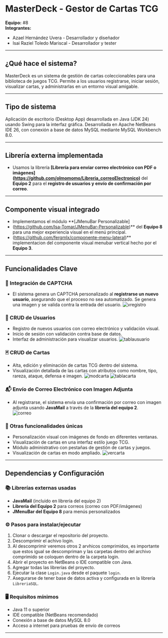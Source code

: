 
# MasterDeck - Gestor de Cartas TCG

**Equipo:** #8  
**Integrantes:**  
- Azael Hernández Uvera - Desarrollador y diseñador  
- Isai Raziel Toledo Mariscal - Desarrollador y tester

---

## ¿Qué hace el sistema?

MasterDeck es un sistema de gestión de cartas coleccionables para una biblioteca de juegos TCG.
Permite a los usuarios registrarse, iniciar sesión, visualizar cartas, y administrarlas en un entorno visual amigable.

---

## Tipo de sistema

Aplicación de escritorio (Desktop App) desarrollada en Java (JDK 24) usando Swing para la interfaz gráfica.
Desarrollada en Apache NetBeans IDE 26, con conexión a base de datos MySQL mediante MySQL Workbench 8.0.

---

## Librería externa implementada

- Usamos la librería **[Librería para enviar correo electrónico con PDF o imágenes]
(https://github.com/olmomomo/Libreria_correoElectronico)** del **Equipo 2** para el **registro de usuarios y envío de confirmación por correo**.

---

## Componente visual integrado

- Implementamos el módulo **[JMenuBar Personalizable]
- (https://github.com/Isa-Tomar/JMenuBar-Personalizable)** del **Equipo 8** para una mejor experiencia visual en el menú principal.
- (https://github.com/fergmlx/componente-menu-lateral)** implementacion del componente visual menubar vertical hecho por el **Equipo 3**.
  
---

## Funcionalidades Clave

### 🔐 Integración de CAPTCHA
- El sistema genera un CAPTCHA personalizado al **registrarse un nuevo usuario**, asegurando que el proceso no sea automatizado. 
Se genera una imagen y se valida contra la entrada del usuario.
![vregistro](/Capturas/vregistro.jpg)


### 👥 CRUD de Usuarios
- Registro de nuevos usuarios con correo electrónico y validación visual.
- Inicio de sesión con validación contra base de datos.
- Interfaz de administración para visualizar usuarios.
![tablausuario](/Capturas/tablausuario.jpeg)


### 🃏 CRUD de Cartas
- Alta, edición y eliminación de cartas TCG dentro del sistema.
- Visualización detallada de las cartas con atributos como nombre, tipo, rareza, ataque, defensa e imagen.
![modcarta](/Capturas/modcarta.jpeg)
![tablacarta](/Capturas/tablacarta.jpeg)

### 📬 Envío de Correo Electrónico con Imagen Adjunta
- Al registrarse, el sistema envía una confirmación por correo con imagen adjunta usando **JavaMail** a través de la **librería del equipo 2**.  
![correo](/Capturas/correo.jpeg)

### 🌟 Otras funcionalidades únicas
- Personalización visual con imágenes de fondo en diferentes ventanas.
- Visualización de cartas en una interfaz estilo juego TCG.
- Módulo administrativo con pestañas de gestión de cartas y juegos.
- Visualización de cartas en modo ampliado.
![vercarta](/Capturas/vercarta.jpg)


---

## Dependencias y Configuración

### 📚 Librerías externas usadas
- **JavaMail** (incluido en librería del equipo 2)
- **Librería del Equipo 2** para correos (correo con PDF/imágenes)  
- **JMenuBar del Equipo 8** para menús personalizados

### ⚙️ Pasos para instalar/ejecutar
1. Clonar o descargar el repositorio del proyecto.
2. Descomprimir el achivo login.
3. Al descomprimir veremos otros 2 arvhicos comprimidos, es importante que estos igual se descompriman y las carpetas dentro del archivo comprimido se coloquen dentro de la carpeta login.
4. Abrir el proyecto en NetBeans o IDE compatible con Java.
5. Agregar todas las librerías del proyecto.
6. Ejecutar la clase `Login.java` desde el paquete `login`.
7. Asegurarse de tener base de datos activa y configurada en la librería `LibreriaSQL`.

### 🖥️ Requisitos mínimos
- Java 11 o superior  
- IDE compatible (NetBeans recomendado)  
- Conexión a base de datos MySQL 8.0  
- Acceso a internet para pruebas de envío de correos

---
